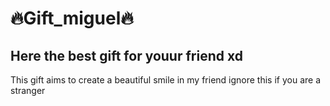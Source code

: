# 🔥Gift_miguel🔥

## Here the  best gift for youur friend xd

This gift aims to create a beautiful smile in my friend ignore this if you are a stranger

